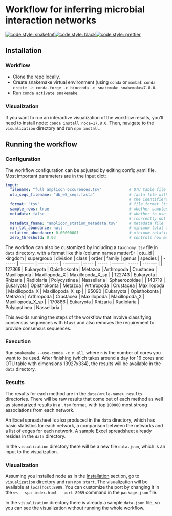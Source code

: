 # Workflow for inferring microbial interaction networks

[![code style: snakefmt](https://img.shields.io/badge/code%20style-snakefmt-000000.svg)](https://github.com/snakemake/snakefmt)[![code style: black](https://img.shields.io/badge/code%20style-black-000000.svg)](https://github.com/psf/black)[![code style: prettier](https://img.shields.io/badge/code_style-prettier-ff69b4.svg?style=flat-square)](https://github.com/prettier/prettier)


## Installation

### Workflow

- Clone the repo locally.
- Create snakemake virtual environment (using `conda` or `mamba`): `conda create -c conda-forge -c bioconda -n snakemake snakemake=7.8.0`.
- Run `conda activate snakemake`.

### Visualization

If you want to run an interactive visualization of the workflow results, you'll need to install node: `conda install node=17.8.0`. Then, navigate to the `visualization` directory and run `npm install`.

## Running the workflow

### Configuration

The workflow configuration can be adjusted by editing config.yaml file. 
Most important parameters are in the input dict:
```yaml
input:
  filename: "full_amplicon_occurences.tsv"            # OTU table file
  otu_seqs_filename: "db_w5_seqs.fasta"               # fasta file with consensus/ASV sequences 
                                                      # the identifiers should correspond to OTU ids
  format: "tsv"                                       # file format (tsv/csv/biom) 
  sample_rows: true                                   # whether samples are in rows or in columns
  metadata: false                                     # whether to use metadata file 
                                                      # (currently not used due to only one method allowing it)
  metadata_fname: "amplicon_station_metadata.tsv"     # metadata file
  min_tot_abundance: null                             # minimum total abundance of an OTU
  relative_abundance: 0.00000001                      # minimum relative abundance
  zero_threshold: 0.03                                # controls how many OTU counts can be zero (for 0.03 -> 97%)
```

The workflow can also be customized by including a `taxonomy.tsv` file in `data` directory, with a format like this (column names matter!):
| otu_id	| kingdom	| supergroup	| division	| class	| order	| family	| genus	| species |
| ------    | -------   | ----------    | --------  | ----- | ----- | ------    | ----- | ------- |
| 127368	| Eukaryota	| Opisthokonta	| Metazoa	| Arthropoda	| Crustacea	| Maxillopoda	| Maxillopoda_X	| Maxillopoda_X_sp |
| 122743	| Eukaryota	| Rhizaria	| Radiolaria	| Polycystinea	| Nassellaria	| Sphaerozoidae |
| 143719	| Eukaryota	| Opisthokonta	| Metazoa	| Arthropoda	| Crustacea	| Maxillopoda	| Maxillopoda_X	| Maxillopoda_X_sp |
| 95090	| Eukaryota	| Opisthokonta	| Metazoa	| Arthropoda	| Crustacea	| Maxillopoda	| Maxillopoda_X	| Maxillopoda_X_sp |
| 170886	| Eukaryota	| Rhizaria	| Radiolaria	| Polycystinea	| Nassellaria |

This avoids running the steps of the workflow that involve classifying consensus sequences with `blast` and also removes the requirement to provide consensus sequences.

### Execution

Run `snakemake --use-conda -c n all`, where `n` is the number of cores you want to be used. After finishing (which takes around a day for 16 cores and OTU table with dimensions 13927x334), the results will be available in the `data` directory.

### Results

The results for each method are in the `data/<rule-name>_results` directories. There will be raw results that come out of each method as well as standarized results in a `.tsv` format, with top `100000` most strong associations from each network.

An Excel spreadsheet is also produced in the `data` directory, which has basic statistics for each network, a comparison between the networks and a list of edges for each network.
A sample Excel spreadsheet already resides in the `data` directory.

In the `visualization` directory there will be a new file `data.json`, which is an input to the visualization.

### Visualization

Assuming you installed node as in the [Installation](#installation) section, go to `visualization` directory and run `npm start`. 
The visualization will be available at `localhost:8989`. 
You can customize the port by changing it in the `ws --spa index.html --port 8989` command in the `package.json` file.

In the `visualization` directory there is already a sample `data.json` file, so you can see
the visualization without running the whole workflow.
